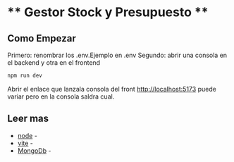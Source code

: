 # ** Gestor Stock y Presupuesto **

## Como Empezar
Primero: renombrar los .env.Ejemplo en .env
Segundo: abrir una consola en el backend y otra en el frontend

```bash
npm run dev

```

Abrir el enlace que lanzala consola del front [http://localhost:5173](http://localhost:5173) puede variar pero en la consola saldra cual.





## Leer mas
- [node](https://nodejs.org/en/docs/) -
- [vite](https://vitejs.dev) - 
- [MongoDb](https://www.mongodb.com) - 

